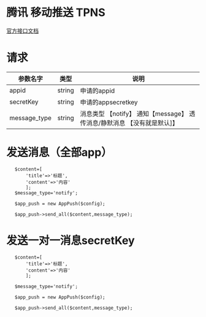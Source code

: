 # 腾讯 移动推送 TPNS

[官方接口文档](https://cloud.tencent.com/document/product/548/39059)


# 请求
 | 参数名字     | 类型   | 说明                                                                    |
 | ------------ | ------ | ----------------------------------------------------------------------- |
 | appid        | string | 申请的appid                                                             |
 | secretKey    | string | 申请的appsecretkey                                                      |
 | message_type | string | 消息类型 【notify】 通知【message】 透传消息/静默消息 【没有就是默认]】 |

 # 发送消息（全部app）
 ```
    $content=[
        'title'=>'标题',
        'content'=>'内容'
        ];
    $message_type='notify';

    $app_push = new AppPush($config);

    $app_push->send_all($content,message_type);

 ```
 # 发送一对一消息secretKey
 ```
    $content=[
        'title'=>'标题',
        'content'=>'内容'
        ];

    $message_type='notify';

    $app_push = new AppPush($config);

    $app_push->send_all($content,message_type);

 ```